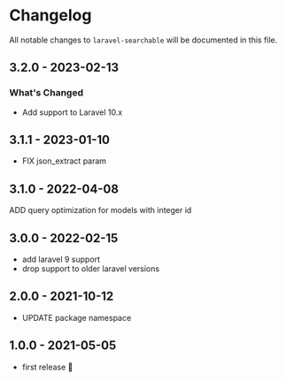 # Changelog

All notable changes to `laravel-searchable` will be documented in this file.

## 3.2.0 - 2023-02-13

### What's Changed

- Add support to Laravel 10.x

## 3.1.1 - 2023-01-10

- FIX json_extract param

## 3.1.0 - 2022-04-08

ADD query optimization for models with integer id

## 3.0.0 - 2022-02-15

- add laravel 9 support
- drop support to older laravel versions

## 2.0.0 - 2021-10-12

- UPDATE package namespace

## 1.0.0 - 2021-05-05

- first release 🚀
